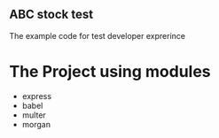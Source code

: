 ## ABC stock test
The example code for test developer exprerince

# The Project using modules
- express
- babel
- multer
- morgan